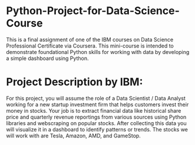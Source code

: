 # Python-Project-for-Data-Science-Course

This is a final assignment of one of the IBM courses on Data Science Professional Certificate via Coursera. This mini-course is intended to demonstrate foundational Python skills for working with data by developing a simple dashboard using Python.

# Project Description by IBM: 
For this project, you will assume the role of a Data Scientist / Data Analyst working for a new startup investment firm that helps customers invest their money in stocks. Your job is to extract financial data like historical share price and quarterly revenue reportings from various sources using Python libraries and webscraping on popular stocks. After collecting this data you will visualize it in a dashboard to identify patterns or trends. The stocks we will work with are Tesla, Amazon, AMD, and GameStop.
